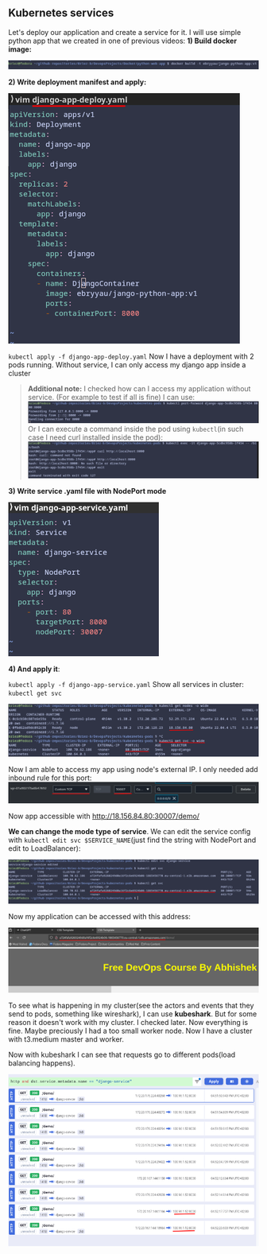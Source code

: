 ## Kubernetes services

Let's deploy our application and create a service for it. I will use simple python app that we created in one of previous videos:
**1) Build docker image:**

![](https://github.com/Briez-b/DevOpsNotes/blob/main/Attachments/Pasted%20image%2020240927151357.png)

**2) Write deployment manifest and apply:**

![](https://github.com/Briez-b/DevOpsNotes/blob/main/Attachments/Pasted%20image%2020240927152341.png)

`kubectl apply -f django-app-deploy.yaml`
Now I have a deployment with 2 pods running.
Without service, I can only access my django app inside a cluster

> **Additional note:**
> I checked how can I access my application without service. (For example to test if all is fine) I can use:
> ![](https://github.com/Briez-b/DevOpsNotes/blob/main/Attachments/Pasted%20image%2020240927154717.png)
> Or I can execute a command inside the pod using `kubectl`(in such case I need curl installed inside the pod):
> ![](https://github.com/Briez-b/DevOpsNotes/blob/main/Attachments/Pasted%20image%2020240927154915.png)

**3) Write service .yaml file with  NodePort mode**

![](https://github.com/Briez-b/DevOpsNotes/blob/main/Attachments/Pasted%20image%2020240927160445.png)

**4) And apply it**:

`kubectl apply -f django-app-service.yaml`
Show all services in cluster:
`kubectl get svc`

![](https://github.com/Briez-b/DevOpsNotes/blob/main/Attachments/Pasted%20image%2020240927161518.png)

Now I am able to access my app using node's external IP. I only needed add inbound rule for this port:
![](https://github.com/Briez-b/DevOpsNotes/blob/main/Attachments/Pasted%20image%2020240927162940.png)

Now app accessible with http://18.156.84.80:30007/demo/ 

**We can change the mode type of service**. We can edit the service config with `kubectl edit svc $SERVICE_NAME`(just find the string with NodePort and edit to LoadBalancer):

![](https://github.com/Briez-b/DevOpsNotes/blob/main/Attachments/Pasted%20image%2020240927174352.png)

Now my application can be accessed with this address:

![](https://github.com/Briez-b/DevOpsNotes/blob/main/Attachments/Pasted%20image%2020240927174442.png)


To see what is happening in my cluster(see the actors and events that they send to pods, something like wireshark), I can use **kubeshark**. But for some reason it doesn't work with my cluster.
I checked later. Now everything is fine. Maybe preciously I had a too small worker node. Now I have a cluster with t3.medium master and worker.

Now with kubeshark I can see that requests go to different pods(load balancing happens).


![](https://github.com/Briez-b/DevOpsNotes/blob/main/Attachments/Pasted%20image%2020241001165341.png)
